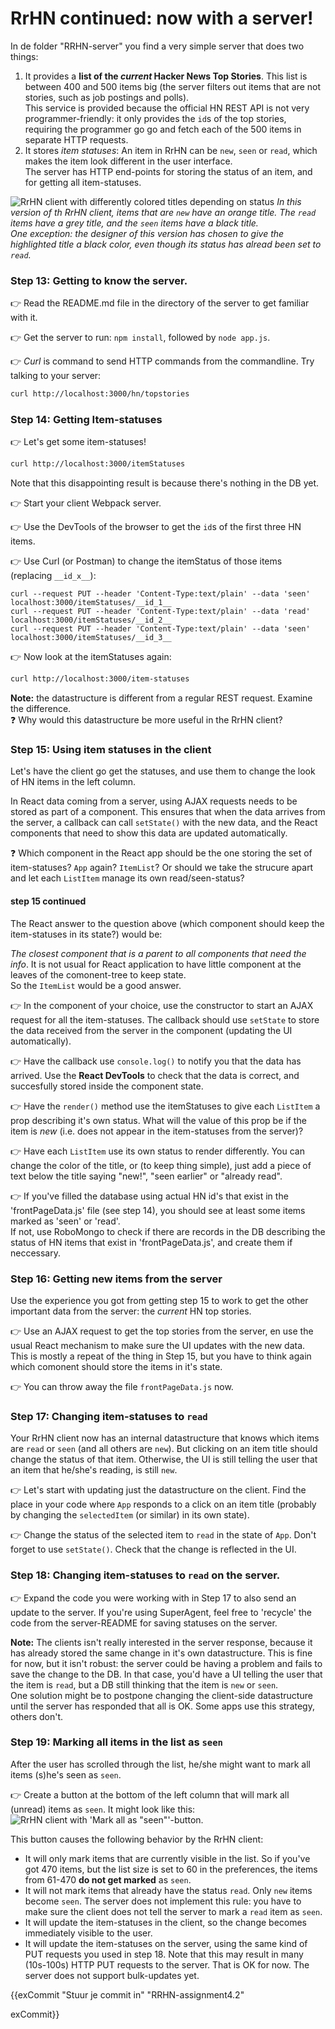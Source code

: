 # RrHN continued: now with a server!

In de folder "RRHN-server" you find a very simple server that does two things:
1.  It provides a **list of the _current_ Hacker News Top Stories**. This list is between 400 and 500 items big (the server filters out items that are not stories, such as job postings and polls).  
This service is provided because the official HN REST API is not very programmer-friendly: it only provides the `id`s of the top stories, requiring the programmer go go and fetch each of the 500 items in separate HTTP requests.
2. It stores _item statuses_: An item in RrHN can be `new`, `seen` or `read`, which makes the item look different in the user interface.  
The server has HTTP end-points for storing the status of an item, and for getting all item-statuses.


![RrHN client with differently colored titles depending on status](https://images2.imgbox.com/ee/6d/O5fkPlFq_o.png)
_In this version of th RrHN client, items that are `new` have an orange title. The `read` items have a grey title, and the `seen` items have a black title.  
One exception: the designer of this version has chosen to give the highlighted title a black color, even though its status has alread been set to `read`._


### Step 13: Getting to know the server.

👉 Read the README.md file in the directory of the server to get familiar with it.

👉 Get the server to run: `npm install`, followed by `node app.js`.

👉 _Curl_ is command to send HTTP commands from the commandline. Try talking to your server:
```sh
curl http://localhost:3000/hn/topstories
```

### Step 14: Getting Item-statuses

👉 Let's get some item-statuses!

```sh
curl http://localhost:3000/itemStatuses
```

Note that this disappointing result is because there's nothing in the DB yet.

👉 Start your client Webpack server.

👉 Use the DevTools of the browser to get the `id`s of the first three HN items.

👉 Use Curl (or Postman) to change the itemStatus of those items (replacing `__id_x__`):

```
curl --request PUT --header 'Content-Type:text/plain' --data 'seen'  localhost:3000/itemStatuses/__id_1__
curl --request PUT --header 'Content-Type:text/plain' --data 'read'  localhost:3000/itemStatuses/__id_2__
curl --request PUT --header 'Content-Type:text/plain' --data 'seen'  localhost:3000/itemStatuses/__id_3__
```

👉 Now look at the itemStatuses again:
```sh
curl http://localhost:3000/item-statuses
```

**Note:** the datastructure is different from a regular REST request. Examine the difference.  
❓ Why would this datastructure be more useful in the RrHN client?

### Step 15: Using item statuses in the client

Let's have the client go get the statuses, and use them to change the look of HN items in the left column.

In React data coming from a server, using AJAX requests needs to be stored as part of a component. This ensures that when the data arrives from the server, a callback can call `setState()` with the new data, and the React components that need to show this data are updated automatically.

❓ Which component in the React app should be the one storing the set of item-statuses? `App` again? `ItemList`? Or should we take the strucure apart and let each `ListItem` manage its own read/seen-status?


#### step 15 continued

The React answer to the question above (which component should keep the item-statuses in its state?) would be:  

_The closest component that is a parent to all components that need the info_. It is not usual for React application to have little component at the leaves of the comonent-tree to keep state.  
So the `ItemList` would be a good answer. 

👉 In the component of your choice, use the constructor to start an AJAX request for all the item-statuses. The callback should use `setState` to store the data received from the server in the component (updating the UI automatically).

👉 Have the callback use `console.log()` to notify you that the data has arrived. Use the **React DevTools** to check that the data is correct, and succesfully stored inside the component state.

👉 Have the `render()` method use the itemStatuses to give each `ListItem` a prop describing it's own status. What will the value of this prop be if the item is _new_ (i.e. does not appear in the item-statuses from the server)?

👉 Have each `ListItem` use its own status to render differently. You can change the color of the title, or (to keep thing simple), just add a piece of text below the title saying "new!", "seen earlier" or "already read".

👉 If you've filled the database using actual HN id's that exist in the 'frontPageData.js' file (see step 14), you should see at least some items marked as 'seen' or 'read'.  
If not, use RoboMongo to check if there are records in the DB describing the status of HN items that exist in 'frontPageData.js', and create them if neccessary.

### Step 16: Getting new items from the server

Use the experience you got from getting step 15 to work to get the other important data from the server: the _current_ HN top stories.

👉 Use an AJAX request to get the top stories from the server, en use the usual React mechanism to make sure the UI updates with the new data.  
This is mostly a repeat of the thing in Step 15, but you have to think again which comonent should store the items in it's state.

👉 You can throw away the file `frontPageData.js` now.  

### Step 17: Changing item-statuses to `read`

Your RrHN client now has an internal datastructure that knows which items are `read` or `seen` (and all others are `new`). But clicking on an item title should change the status of that item. Otherwise, the UI is still telling the user that an item that he/she's reading, is still `new`.


👉 Let's start with updating just the datastructure on the client. Find the place in your code where `App` responds to a click on an item title (probably by changing the `selectedItem` (or similar) in its own state).

👉 Change the status of the selected item to `read` in the state of `App`. Don't forget to use `setState()`. Check that the change is reflected in the UI.

### Step 18: Changing item-statuses to `read` on the server.

👉 Expand the code you were working with in Step 17 to also send an update to the server. If you're using SuperAgent, feel free to 'recycle' the code from the server-README for saving statuses on the server.

**Note:** The clients isn't really interested in the server response, because it has already stored the same change in it's own datastructure. This is fine for now, but it isn't robust: the server could be having a problem and fails to save the change to the DB. In that case, you'd have a UI telling the user that the item is `read`, but a DB still thinking that the item is `new` or `seen`.  
One solution might be to postpone changing the client-side datastructure until the server has responded that all is OK. Some apps use this strategy, others don't.

### Step 19: Marking all items in the list as `seen`

 After the user has scrolled through the list, he/she might want to mark all items (s)he's seen as `seen`.

👉 Create a button at the bottom of the left column that will mark all (unread) items as `seen`. It might look like this:
![RrHN client with 'Mark all as "seen"'-button.](https://images2.imgbox.com/fe/fd/Oj8q9zDs_o.png)

This button causes the following behavior by the RrHN client:
* It will only mark items that are currently visible in the list. So if you've got 470 items, but the list size is set to 60 in the preferences, the items from 61-470 **do not get marked** as `seen`.
* It will not mark items that already have the status `read`. Only `new` items become `seen`. The server does not implement this rule: you have to make sure the client does not tell the server to mark a `read` item as `seen`.
* It will update the item-statuses in the client, so the change becomes immediately visible to the user.
* It will update the item-statuses on the server, using the same kind of PUT requests you used in step 18. Note that this may result in many (10s-100s) HTTP PUT requests to the server. That is OK for now. The server does not support bulk-updates yet.


{{exCommit "Stuur je commit in" "RRHN-assignment4.2"

exCommit}}